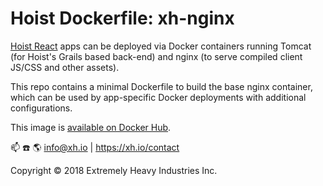 # Hoist Dockerfile: xh-nginx

[Hoist React](https://github.com/exhi/hoist-react/) apps can be deployed via Docker containers running Tomcat (for Hoist's Grails based back-end) and nginx (to serve compiled client JS/CSS and other assets).

This repo contains a minimal Dockerfile to build the base nginx container, which can be used by app-specific Docker deployments with additional configurations.

This image is [available on Docker Hub](https://hub.docker.com/r/xhio/xh-nginx/).

:mailbox: :phone: :earth_americas: info@xh.io | https://xh.io/contact

Copyright © 2018 Extremely Heavy Industries Inc.

